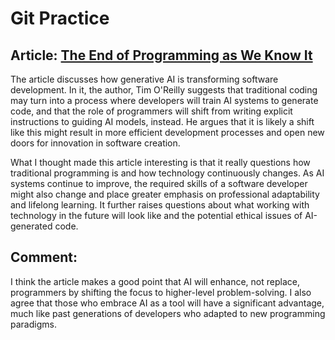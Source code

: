 # Git Practice

## Article: [The End of Programming as We Know It](https://www.oreilly.com/radar/the-end-of-programming-as-we-know-it/)
The article discusses how generative AI is transforming software development. In it, the author, Tim O'Reilly suggests that traditional coding may turn into a process where developers will train  AI systems to generate code, and that the role of programmers will shift from writing explicit instructions to guiding AI models, instead. He argues that it is likely a shift like this might result in more efficient development processes and open new doors for innovation in software creation.

What I thought made this article interesting is that it really questions how traditional programming is and how technology continuously changes. As AI systems continue to improve, the required skills of a software developer might also change and place greater emphasis on professional adaptability and lifelong learning. It further raises questions about what working with technology in the future will look like and the potential ethical issues of AI-generated code.

## Comment:

I think the article makes a good point that AI will enhance, not replace, programmers by shifting the focus to higher-level problem-solving. I also agree that those who embrace AI as a tool will have a significant advantage, much like past generations of developers who adapted to new programming paradigms.